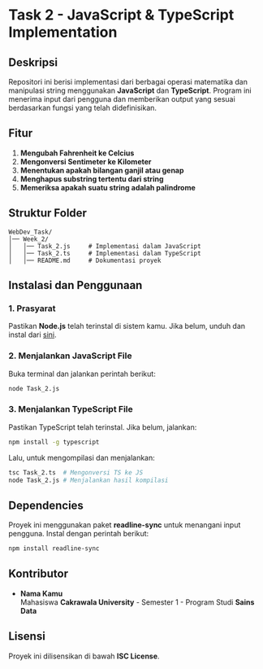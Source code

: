 # Task 2 - JavaScript & TypeScript Implementation

## Deskripsi
Repositori ini berisi implementasi dari berbagai operasi matematika dan manipulasi string menggunakan **JavaScript** dan **TypeScript**. Program ini menerima input dari pengguna dan memberikan output yang sesuai berdasarkan fungsi yang telah didefinisikan.

## Fitur
1. **Mengubah Fahrenheit ke Celcius**
2. **Mengonversi Sentimeter ke Kilometer**
3. **Menentukan apakah bilangan ganjil atau genap**
4. **Menghapus substring tertentu dari string**
5. **Memeriksa apakah suatu string adalah palindrome**

## Struktur Folder
```
WebDev_Task/
│── Week_2/
│   │── Task_2.js     # Implementasi dalam JavaScript
│   │── Task_2.ts     # Implementasi dalam TypeScript
│   │── README.md     # Dokumentasi proyek
```

## Instalasi dan Penggunaan
### 1. Prasyarat
Pastikan **Node.js** telah terinstal di sistem kamu. Jika belum, unduh dan instal dari [sini](https://nodejs.org/).

### 2. Menjalankan JavaScript File
Buka terminal dan jalankan perintah berikut:
```sh
node Task_2.js
```

### 3. Menjalankan TypeScript File
Pastikan TypeScript telah terinstal. Jika belum, jalankan:
```sh
npm install -g typescript
```
Lalu, untuk mengompilasi dan menjalankan:
```sh
tsc Task_2.ts  # Mengonversi TS ke JS
node Task_2.js # Menjalankan hasil kompilasi
```

## Dependencies
Proyek ini menggunakan paket **readline-sync** untuk menangani input pengguna. Instal dengan perintah berikut:
```sh
npm install readline-sync
```

## Kontributor
- **Nama Kamu**  
  Mahasiswa **Cakrawala University** - Semester 1 - Program Studi **Sains Data**

## Lisensi
Proyek ini dilisensikan di bawah **ISC License**.


